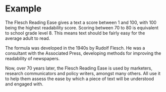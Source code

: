# Example

The Flesch Reading Ease gives a text a score between 1 and 100, with 100 being
the highest readability score. Scoring between 70 to 80 is equivalent to school
grade level 8. This means text should be fairly easy for the average adult to
read.

The formula was developed in the 1940s by Rudolf Flesch. He was a consultant
with the Associated Press, developing methods for improving the readability of
newspapers.

Now, over 70 years later, the Flesch Reading Ease is used by marketers,
research communicators and policy writers, amongst many others. All use it to
help them assess the ease by which a piece of text will be understood and
engaged with.